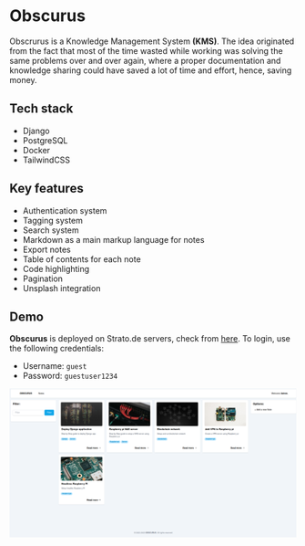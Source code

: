 # Obscurus

Obscrurus is a Knowledge Management System **(KMS)**.
The idea originated from the fact that most of the time wasted while working was solving the same problems over and over again, where a proper documentation and knowledge sharing could have saved a lot of time and effort, hence, saving money.

## Tech stack

- Django
- PostgreSQL
- Docker
- TailwindCSS

## Key features

- Authentication system
- Tagging system
- Search system
- Markdown as a main markup language for notes
- Export notes
- Table of contents for each note
- Code highlighting
- Pagination
- Unsplash integration

## Demo

**Obscurus** is deployed on Strato.de servers, check from [here](http://h2987968.stratoserver.net/notes/).
To login, use the following credentials:

- Username: `guest`
- Password: `guestuser1234`


![Alt text](Obscurus.png "Block explorer")